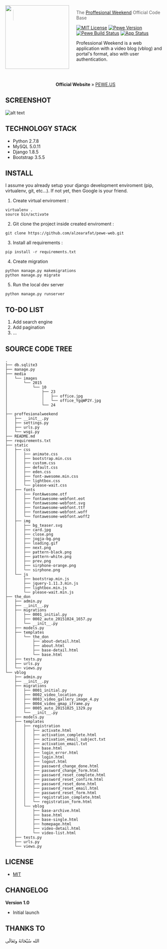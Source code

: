 <img src="http://i65.tinypic.com/30d87xi.jpg" align="left" width="200px" height="200px"/>
<img align="left" width="0" height="192px" hspace="10"/>

> The <a href="http://pewe.us">Proffesional Weekend</a> Official Code Base

[![MIT License](https://img.shields.io/badge/license-MIT-007EC7.svg?style=flat-square)](/LICENSE.md) [![Pewe Version](https://img.shields.io/pypi/pyversions/Django.svg)](http://pewe.us) [![Pewe Build Status](https://img.shields.io/badge/pewe--v1.0-90%25-orange.svg)](https://travis-ci.org/oh-my-fish/oh-my-fish) [![App Status](https://img.shields.io/pypi/status/Django.svg)](https://pewe.us)

Professional Weekend is a web application with a video blog (vblog) and portal's format, also with user authentication.

<br><br>

<p align="center">
  <b>Official Website</b> &raquo;
  <a href="http://pewe.us">PEWE.US</a>
</p>

SCREENSHOT
---------------

![alt text](http://i68.tinypic.com/2hdazoh.jpg "Splash image")

TECHNOLOGY STACK
---------------

- Python 2.7.8
- MySQL 5.0.11
- Django 1.8.5
- Bootstrap 3.5.5

INSTALL
---------------

I assume you already setup your django development enviroment (pip, virtualenv, git, etc...). If not yet, then Google is your friend.

1. Create virtual enviroment :
```
virtualenv .
source bin/activate
```

2. Git clone the project inside created enviroment :
```
git clone https://github.com/alzearafat/pewe-web.git
```

3. Install all requirements :
```
pip install -r requirements.txt
```

4. Create migration
```
python manage.py makemigrations
python manage.py migrate
```

5. Run the local dev server
```
python manage.py runserver
```

TO-DO LIST
---------------

1. Add search engine
2. Add pagination
3. ...

SOURCE CODE TREE
---------------

```
.
├── db.sqlite3
├── manage.py
├── media
│   └── images
│       └── 2015
│           └── 10
│               ├── 23
│               │   ├── office.jpg
│               │   └── office_YgqWP2Y.jpg
│               └── 24
│
├── proffesionalweekend
│   ├── __init__.py
│   ├── settings.py
│   ├── urls.py
│   └── wsgi.py
├── README.md
├── requirements.txt
├── static
│   ├── css
│   │   ├── animate.css
│   │   ├── bootstrap.min.css
│   │   ├── custom.css
│   │   ├── default.css
│   │   ├── eden.css
│   │   ├── font-awesome.min.css
│   │   ├── lightbox.css
│   │   └── please-wait.css
│   ├── fonts
│   │   ├── FontAwesome.otf
│   │   ├── fontawesome-webfont.eot
│   │   ├── fontawesome-webfont.svg
│   │   ├── fontawesome-webfont.ttf
│   │   ├── fontawesome-webfont.woff
│   │   └── fontawesome-webfont.woff2
│   ├── img
│   │   ├── bg_teaser.svg
│   │   ├── card.jpg
│   │   ├── close.png
│   │   ├── jogja-bg.png
│   │   ├── loading.gif
│   │   ├── next.png
│   │   ├── pattern-black.png
│   │   ├── pattern-white.png
│   │   ├── prev.png
│   │   ├── sirphone-orange.png
│   │   └── sirphone.png
│   └── js
│       ├── bootstrap.min.js
│       ├── jquery-1.11.3.min.js
│       ├── lightbox.min.js
│       └── please-wait.min.js
├── the_don
│   ├── admin.py
│   ├── __init__.py
│   ├── migrations
│   │   ├── 0001_initial.py
│   │   ├── 0002_auto_20151024_1657.py
│   │   └── __init__.py
│   ├── models.py
│   ├── templates
│   │   └── the_don
│   │       ├── about-detail.html
│   │       ├── about.html
│   │       ├── base-detail.html
│   │       └── base.html
│   ├── tests.py
│   ├── urls.py
│   └── views.py
└── vblog
    ├── admin.py
    ├── __init__.py
    ├── migrations
    │   ├── 0001_initial.py
    │   ├── 0002_video_location.py
    │   ├── 0003_video_gallery_image_4.py
    │   ├── 0004_video_gmap_iframe.py
    │   ├── 0005_auto_20151025_1329.py
    │   └── __init__.py
    ├── models.py
    ├── templates
    │   ├── registration
    │   │   ├── activate.html
    │   │   ├── activation_complete.html
    │   │   ├── activation_email_subject.txt
    │   │   ├── activation_email.txt
    │   │   ├── base.html
    │   │   ├── login_error.html
    │   │   ├── login.html
    │   │   ├── logout.html
    │   │   ├── password_change_done.html
    │   │   ├── password_change_form.html
    │   │   ├── password_reset_complete.html
    │   │   ├── password_reset_confirm.html
    │   │   ├── password_reset_done.html
    │   │   ├── password_reset_email.html
    │   │   ├── password_reset_form.html
    │   │   ├── registration_complete.html
    │   │   └── registration_form.html
    │   └── vblog
    │       ├── base-archive.html
    │       ├── base.html
    │       ├── base-single.html
    │       ├── homepage.html
    │       ├── video-detail.html
    │       └── video-list.html
    ├── tests.py
    ├── urls.py
    └── views.py
```

LICENSE
---------------

- <a href="https://opensource.org/licenses/MIT">MIT</a>

CHANGELOG
---------------

**Version 1.0**
- Initial launch

THANKS TO
---------------

الله سُبْحَانَهُ وتَعَالَى